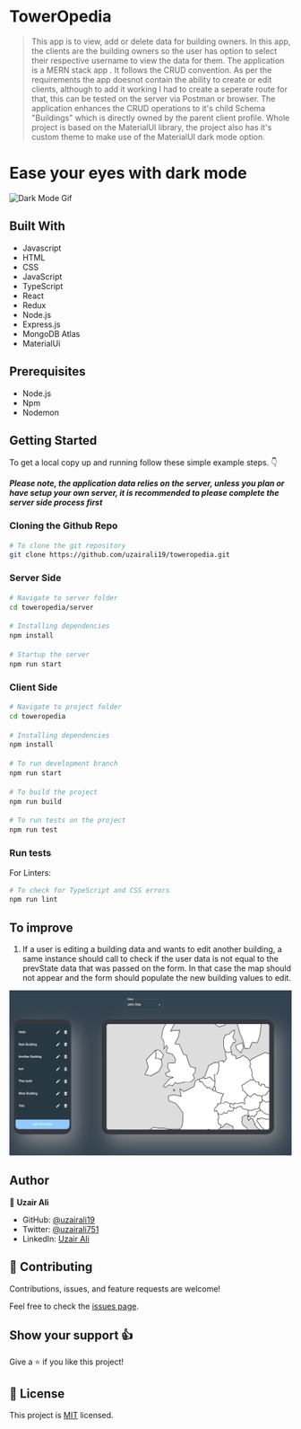 # TowerOpedia

> This app is to view, add or delete data for building owners. In this app, the clients are the building owners so the user has option to select their respective username to view the data for them. The application is a MERN stack app . It follows the CRUD convention. As per the requirements the app doesnot contain the ability to create or edit clients, although to add it working I had to create a seperate route for that, this can be tested on the server via Postman or browser. The application enhances the CRUD operations to it's child Schema "Buildings" which is directly owned by the parent client profile. Whole project is based on the MaterialUI library, the project also has it's custom theme to make use of the MaterialUI dark mode option.


# Ease your eyes with dark mode

![Dark Mode Gif](./darkmode.gif) 

## Built With

- Javascript
- HTML
- CSS
- JavaScript
- TypeScript
- React
- Redux
- Node.js
- Express.js
- MongoDB Atlas
- MaterialUi

## Prerequisites

- Node.js
- Npm
- Nodemon

## Getting Started

To get a local copy up and running follow these simple example steps. 👇

***Please note, the application data relies on the server, unless you plan or have setup your own server, it is recommended to please complete the server side process first***

### Cloning the Github Repo

```bash
# To clone the git repository
git clone https://github.com/uzairali19/toweropedia.git
```

### Server Side

```bash
# Navigate to server folder
cd toweropedia/server

# Installing dependencies
npm install

# Startup the server
npm run start
```

### Client Side

```bash
# Navigate to project folder
cd toweropedia

# Installing dependencies
npm install

# To run development branch
npm run start

# To build the project
npm run build

# To run tests on the project
npm run test
```

### Run tests

For Linters:

```bash
# To check for TypeScript and CSS errors
npm run lint
```

## To improve

1. If a user is editing a building data and wants to edit another building, a same instance should call to check if the user data is not equal to the prevState data that was passed on the form. In that case the map should not appear and the form should populate the new building values to edit.

![Edit Form](./Editfrom.gif)




## Author

👤 **Uzair Ali**

- GitHub: [@uzairali19](https://github.com/uzairali19)
- Twitter: [@uzairali751](https://twitter.com/Uzairali751)
- LinkedIn: [Uzair Ali](https://www.linkedin.com/in/uzairali19/)

## 🤝 Contributing

Contributions, issues, and feature requests are welcome!

Feel free to check the [issues page](https://github.com/uzairali19/toweropedia/issues/).

## Show your support 👍

Give a ⭐️ if you like this project!

## 📝 License

This project is [MIT](./MIT.md) licensed.